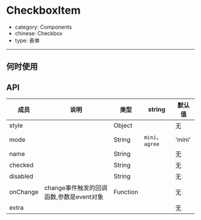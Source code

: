 # CheckboxItem

- category: Components
- chinese: Checkbox
- type: 表单

---


## 何时使用



## API


| 成员        | 说明           | 类型       |  string        | 默认值       |
|------------|----------------|----------|----------|--------------|
| style    |         | Object |   | 无  |
| mode    |         | String |  `mini`、 `agree` |   'mini'  |
| name    |         | String |   | 无  |
| checked    |        | String |   | 无  |
| disabled      |         | String | |  无  |
| onChange    | change事件触发的回调函数,参数是event对象 | Function | |   无  |
| extra     |  |  | |  无  |